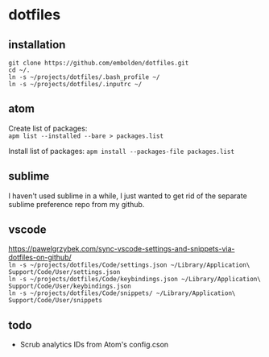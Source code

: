 # dotfiles

## installation
`git clone https://github.com/embolden/dotfiles.git`  
`cd ~/.`  
`ln -s ~/projects/dotfiles/.bash_profile ~/`  
`ln -s ~/projects/dotfiles/.inputrc ~/`

## atom
Create list of packages:  
`apm list --installed --bare > packages.list`

Install list of packages:
`apm install --packages-file packages.list`

## sublime
I haven't used sublime in a while, I just wanted to get rid of the separate sublime preference repo from my github.

## vscode
https://pawelgrzybek.com/sync-vscode-settings-and-snippets-via-dotfiles-on-github/  
`ln -s ~/projects/dotfiles/Code/settings.json ~/Library/Application\ Support/Code/User/settings.json`  
`ln -s ~/projects/dotfiles/Code/keybindings.json ~/Library/Application\ Support/Code/User/keybindings.json`  
`ln -s ~/projects/dotfiles/Code/snippets/ ~/Library/Application\ Support/Code/User/snippets`  

## todo
- Scrub analytics IDs from Atom's config.cson